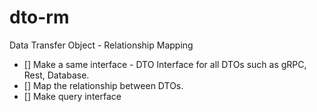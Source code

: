 # dto-rm
Data Transfer Object - Relationship Mapping

- [] Make a same interface - DTO Interface for all DTOs such as gRPC, Rest, Database.
- [] Map the relationship between DTOs.
- [] Make query interface